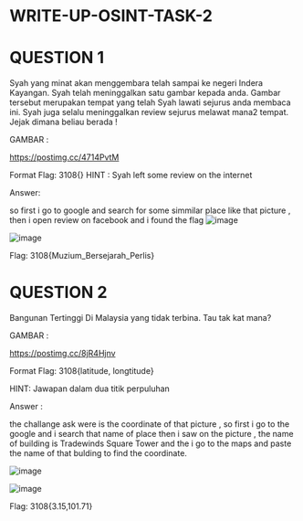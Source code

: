 # WRITE-UP-OSINT-TASK-2
# QUESTION 1
Syah yang minat akan menggembara telah sampai ke negeri Indera Kayangan. Syah telah meninggalkan satu gambar kepada anda. Gambar tersebut merupakan tempat yang telah Syah lawati sejurus anda membaca ini. Syah juga selalu meninggalkan review sejurus melawat mana2 tempat. Jejak dimana beliau berada !

GAMBAR :

https://postimg.cc/4714PvtM


Format Flag: 3108{}
HINT : Syah left some review on the internet 

Answer: 

so first i go to google and search for some simmilar place like that picture , then i open review on facebook and i found the flag
![image](https://github.com/user-attachments/assets/774e497a-8de2-49e1-99f5-a915334ff7fa)

![image](https://github.com/user-attachments/assets/7abccae6-b8e2-44f7-ba8c-adf9ed9b86ad)

Flag: 3108{Muzium_Bersejarah_Perlis}

# QUESTION 2

Bangunan Tertinggi Di Malaysia yang tidak terbina. Tau tak kat mana?

GAMBAR : 

https://postimg.cc/8jR4Hjnv

Format Flag: 3108{latitude, longtitude}

HINT: Jawapan dalam dua titik perpuluhan

Answer :

the challange ask were is the coordinate of that picture , so first i go to the google and i search that name of place then i saw on the picture , the name of building is Tradewinds Square Tower and the i go to the maps and paste the name of that bulding to find the coordinate.

![image](https://github.com/user-attachments/assets/6512be2c-92be-465c-b5d4-b2274aff13e2)

![image](https://github.com/user-attachments/assets/b48e0555-15d4-42f9-b803-5ff64b65cd9c)

Flag: 3108{3.15,101.71}
